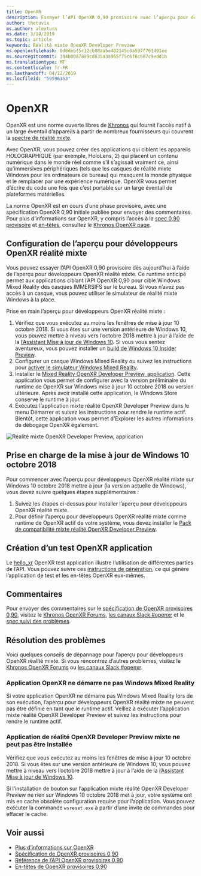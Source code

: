```yaml
---
title: OpenXR
description: Essayer l’API OpenXR 0,90 provisoire avec l’aperçu pour développeurs OpenXR réalité mixte.
author: thetuvix
ms.author: alexturn
ms.date: 3/18/2019
ms.topic: article
keywords: Réalité mixte OpenXR Developer Preview
ms.openlocfilehash: 0d8debf5c12cb88aaba402145c6a597f761491ee
ms.sourcegitcommit: 384b0087899cd835a3a965f75c6f6c607c9edd1b
ms.translationtype: MT
ms.contentlocale: fr-FR
ms.lasthandoff: 04/12/2019
ms.locfileid: "59596353"
---
```

# <a name="openxr"></a>OpenXR

OpenXR est une norme ouverte libres de [Khronos](https://www.khronos.org/) qui fournit l’accès natif à un large éventail d’appareils à partir de nombreux fournisseurs qui couvrent la [spectre de réalité mixte](mixed-reality.md).

Avec OpenXR, vous pouvez créer des applications qui ciblent les appareils HOLOGRAPHIQUE (par exemple, HoloLens, 2) qui placent un contenu numérique dans le monde réel comme s’il s’agissait vraiment ce, ainsi qu’immersives périphériques (tels que les casques de réalité mixte Windows pour les ordinateurs de bureau) qui masquent la monde physique et le remplacer par une expérience numérique.  OpenXR vous permet d’écrire du code une fois que c’est portable sur un large éventail de plateformes matérielles.

La norme OpenXR est en cours d’une phase provisoire, avec une spécification OpenXR 0,90 initiale publiée pour envoyer des commentaires.  Pour plus d’informations sur OpenXR, y compris l’accès à la [spec 0,90 provisoire](https://www.khronos.org/registry/OpenXR/specs/0.90/html/xrspec.html) et [en-têtes](https://github.com/KhronosGroup/OpenXR-Docs/tree/master/include/openxr), consultez le [Khronos OpenXR page](https://www.khronos.org/openxr/).

## <a name="setting-up-the-mixed-reality-openxr-developer-preview"></a>Configuration de l’aperçu pour développeurs OpenXR réalité mixte

Vous pouvez essayer l’API OpenXR 0,90 provisoire dès aujourd'hui à l’aide de l’aperçu pour développeurs OpenXR réalité mixte.  Ce runtime anticipé permet aux applications ciblant l’API OpenXR 0,90 pour cible Windows Mixed Reality des casques IMMERSIFS sur le bureau.  Si vous n’avez pas accès à un casque, vous pouvez utiliser le simulateur de réalité mixte Windows à la place.

Prise en main l’aperçu pour développeurs OpenXR réalité mixte :

1. Vérifiez que vous exécutez au moins les fenêtres de mise à jour 10 octobre 2018.  Si vous êtes sur une version antérieure de Windows 10, vous pouvez mettre à niveau vers l’octobre 2018 mettre à jour à l’aide de la [l’Assistant Mise à jour de Windows 10](https://www.microsoft.com/en-us/software-download/windows10).  Si vous vous sentez aventureux, vous pouvez installer un [build de Windows 10 Insider Preview](https://insider.windows.com).
1. Configurer un casque Windows Mixed Reality ou suivez les instructions pour [activer le simulateur Windows Mixed Reality](using-the-windows-mixed-reality-simulator.md).
1. Installer le [Mixed Reality OpenXR Developer Preview, application](https://www.microsoft.com/store/productId/9n5cvvl23qbt).  Cette application vous permet de configurer avec la version préliminaire du runtime de OpenXR sur Windows mise à jour 10 octobre 2018 ou version ultérieure.  Après avoir installé cette application, le Windows Store conserve le runtime à jour.
1. Exécutez l’application mixte réalité OpenXR Developer Preview dans le menu Démarrer et suivez les instructions pour rendre le runtime actif.  Bientôt, cette application vous permet d’Explorer les autres informations de débogage OpenXR également.

![Réalité mixte OpenXR Developer Preview, application](images/mixed-reality-openxr-developer-preview.png)

## <a name="support-for-windows-10-october-2018-update"></a>Prise en charge de la mise à jour de Windows 10 octobre 2018

Pour commencer avec l’aperçu pour développeurs OpenXR réalité mixte sur Windows 10 octobre 2018 mettre à jour (la version actuelle de Windows), vous devez suivre quelques étapes supplémentaires :

1. Suivez les étapes ci-dessus pour installer l’aperçu pour développeurs OpenXR réalité mixte.
1. Pour définir l’aperçu pour développeurs OpenXR réalité mixte comme runtime de OpenXR actif de votre système, vous devez installer le [Pack de compatibilité mixte réalité OpenXR Developer Preview](https://aka.ms/openxr-compat).

## <a name="building-a-test-openxr-app"></a>Création d’un test OpenXR application

Le [hello_xr](https://github.com/KhronosGroup/OpenXR-SDK/tree/master/src/tests/hello_xr) OpenXR test application illustre l’utilisation de différentes parties de l’API.  Vous pouvez suivre ces [instructions de génération](https://github.com/KhronosGroup/OpenXR-SDK/blob/master/BUILDING.md), ce qui génère l’application de test et les en-têtes OpenXR eux-mêmes.

## <a name="feedback"></a>Commentaires

Pour envoyer des commentaires sur le [spécification de OpenXR provisoires 0,90](https://www.khronos.org/registry/OpenXR/specs/0.90/html/xrspec.html), visitez le [Khronos OpenXR Forums](https://community.khronos.org/c/openxr), [les canaux Slack #openxr](https://khr.io/slack) et le [spec suivi des problèmes](https://github.com/KhronosGroup/OpenXR-Docs/issues).

## <a name="troubleshooting"></a>Résolution des problèmes

Voici quelques conseils de dépannage pour l’aperçu pour développeurs OpenXR réalité mixte.  Si vous rencontrez d’autres problèmes, visitez le [Khronos OpenXR Forums](https://community.khronos.org/c/openxr) ou [les canaux Slack #openxr](https://khr.io/slack).

### <a name="openxr-app-not-starting-windows-mixed-reality"></a>Application OpenXR ne démarre ne pas Windows Mixed Reality

Si votre application OpenXR ne démarre pas Windows Mixed Reality lors de son exécution, l’aperçu pour développeurs OpenXR réalité mixte ne peuvent pas être définie en tant que le runtime actif.  Veillez à exécuter l’application mixte réalité OpenXR Developer Preview et suivez les instructions pour rendre le runtime actif.

### <a name="mixed-reality-openxr-developer-preview-app-cannot-be-installed"></a>Application de réalité OpenXR Developer Preview mixte ne peut pas être installée 

Vérifiez que vous exécutez au moins les fenêtres de mise à jour 10 octobre 2018.  Si vous êtes sur une version antérieure de Windows 10, vous pouvez mettre à niveau vers l’octobre 2018 mettre à jour à l’aide de la [l’Assistant Mise à jour de Windows 10](https://www.microsoft.com/en-us/software-download/windows10).

Si l’installation de bouton sur l’application mixte réalité OpenXR Developer Preview ne rien sur Windows 10 octobre 2018 met à jour, votre système ont mis en cache obsolète configuration requise pour l’application.  Vous pouvez exécuter la commande `wsreset.exe` à partir d’une invite de commandes pour effacer le cache.

## <a name="see-also"></a>Voir aussi

* [Plus d’informations sur OpenXR](https://www.khronos.org/openxr/)
* [Spécification de OpenXR provisoires 0,90](https://www.khronos.org/registry/OpenXR/specs/0.90/html/xrspec.html)
* [Référence de l’API OpenXR provisoires 0,90](https://www.khronos.org/registry/OpenXR/specs/0.90/man/html/)
* [En-têtes de OpenXR provisoires 0,90](https://github.com/KhronosGroup/OpenXR-Docs/tree/master/include/openxr)
